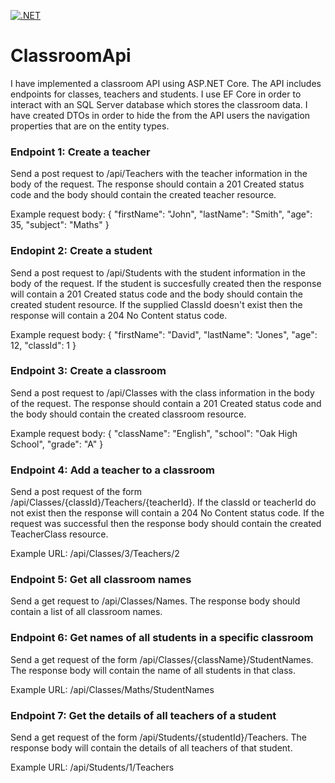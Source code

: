 [![.NET](https://github.com/gchurch/ClassroomApi/actions/workflows/dotnet.yml/badge.svg)](https://github.com/gchurch/ClassroomApi/actions/workflows/dotnet.yml)

# ClassroomApi

I have implemented a classroom API using ASP.NET Core. The API includes endpoints for classes, teachers and students. I use EF Core in order to interact with an SQL Server database which stores the classroom data. I have created DTOs in order to hide the from the API users the navigation properties that are on the entity types.

### Endpoint 1: Create a teacher

Send a post request to /api/Teachers with the teacher information in the body of the request. The response should contain a 201 Created status code and the body should contain the created teacher resource.

Example request body: 
{
    "firstName": "John",
    "lastName": "Smith",
    "age": 35,
    "subject": "Maths"
}

### Endopint 2: Create a student

Send a post request to /api/Students with the student information in the body of the request. If the student is succesfully created then the response will contain a 201 Created status code and the body should contain the created student resource. If the supplied ClassId doesn't exist then the response will contain a 204 No Content status code.

Example request body:
{
    "firstName": "David",
    "lastName": "Jones",
    "age": 12,
    "classId": 1
}

### Endpoint 3: Create a classroom

Send a post request to /api/Classes with the class information in the body of the request. The response should contain a 201 Created status code and the body should contain the created classroom resource.

Example request body:
{
    "className": "English",
    "school": "Oak High School",
    "grade": "A"
}

### Endpoint 4: Add a teacher to a classroom

Send a post request of the form /api/Classes/{classId}/Teachers/{teacherId}. If the classId or teacherId do not exist then the response will contain a 204 No Content status code. If the request was successful then the response body should contain the created TeacherClass resource.

Example URL: /api/Classes/3/Teachers/2

### Endpoint 5: Get all classroom names

Send a get request to /api/Classes/Names. The response body should contain a list of all classroom names.

### Endpoint 6: Get names of all students in a specific classroom

Send a get request of the form /api/Classes/{className}/StudentNames. The response body will contain the name of all students in that class.

Example URL: /api/Classes/Maths/StudentNames

### Endpoint 7: Get the details of all teachers of a student

Send a get request of the form /api/Students/{studentId}/Teachers. The response body will contain the details of all teachers of that student.

Example URL: /api/Students/1/Teachers
